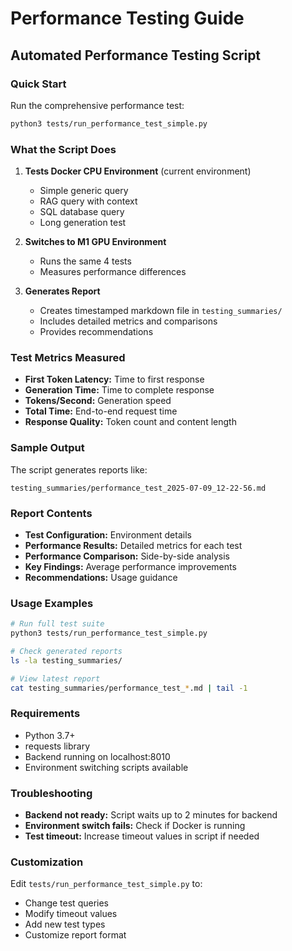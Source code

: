 # Performance Testing Guide

## Automated Performance Testing Script

### Quick Start

Run the comprehensive performance test:

```bash
python3 tests/run_performance_test_simple.py
```

### What the Script Does

1. **Tests Docker CPU Environment** (current environment)
   - Simple generic query
   - RAG query with context
   - SQL database query
   - Long generation test

2. **Switches to M1 GPU Environment**
   - Runs the same 4 tests
   - Measures performance differences

3. **Generates Report**
   - Creates timestamped markdown file in `testing_summaries/`
   - Includes detailed metrics and comparisons
   - Provides recommendations

### Test Metrics Measured

- **First Token Latency:** Time to first response
- **Generation Time:** Time to complete response
- **Tokens/Second:** Generation speed
- **Total Time:** End-to-end request time
- **Response Quality:** Token count and content length

### Sample Output

The script generates reports like:
```
testing_summaries/performance_test_2025-07-09_12-22-56.md
```

### Report Contents

- **Test Configuration:** Environment details
- **Performance Results:** Detailed metrics for each test
- **Performance Comparison:** Side-by-side analysis
- **Key Findings:** Average performance improvements
- **Recommendations:** Usage guidance

### Usage Examples

```bash
# Run full test suite
python3 tests/run_performance_test_simple.py

# Check generated reports
ls -la testing_summaries/

# View latest report
cat testing_summaries/performance_test_*.md | tail -1
```

### Requirements

- Python 3.7+
- requests library
- Backend running on localhost:8010
- Environment switching scripts available

### Troubleshooting

- **Backend not ready:** Script waits up to 2 minutes for backend
- **Environment switch fails:** Check if Docker is running
- **Test timeout:** Increase timeout values in script if needed

### Customization

Edit `tests/run_performance_test_simple.py` to:
- Change test queries
- Modify timeout values
- Add new test types
- Customize report format 